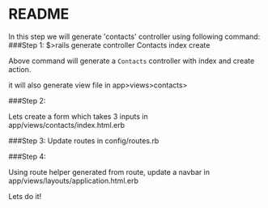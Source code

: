 # README

In this step we will generate 'contacts' controller using following command:
###Step 1:
$>rails generate controller Contacts index create

Above command will generate a `Contacts` controller with index and create action.

it will also generate view file in app>views>contacts>



###Step 2:

Lets create a form which takes 3 inputs in app/views/contacts/index.html.erb

###Step 3:
Update routes in config/routes.rb


###Step 4:

Using route helper generated from route, update a navbar in app/views/layouts/application.html.erb


Lets do it!

